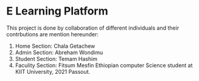 # E Learning Platform

This project is done by collaboration of different individuals and their contrbutions are mention hereunder:

1. Home Section: Chala Getachew
2. Admin Section: Abreham Wondimu
3. Student Section: Temam Hashim
4. Faculity Section: Fitsum Mesfin
Ethiopian computer Science student at KIIT University, 2021 Passout.
